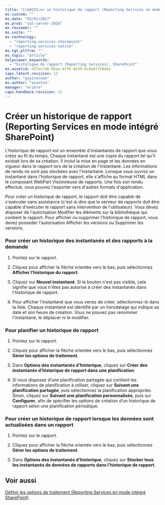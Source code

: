 ```yaml
---
title: "Cr&#233;er un historique de rapport (Reporting Services en mode int&#233;gr&#233; SharePoint) | Microsoft Docs"
ms.custom: ""
ms.date: "03/01/2017"
ms.prod: "sql-server-2016"
ms.reviewer: ""
ms.suite: ""
ms.technology: 
  - "reporting-services-sharepoint"
  - "reporting-services-native"
ms.tgt_pltfrm: ""
ms.topic: "article"
helpviewer_keywords: 
  - "historique de rapport [Reporting Services], SharePoint"
ms.assetid: e57ec746-05ae-4ff6-8e39-6cde87310daa
caps.latest.revision: 12
author: "guyinacube"
ms.author: "asaxton"
manager: "erikre"
caps.handback.revision: 12
---
```

# Cr&#233;er un historique de rapport (Reporting Services en mode int&#233;gr&#233; SharePoint)
  L'historique de rapport est un ensemble d'instantanés de rapport que vous créez au fil du temps. Chaque instantané est une copie du rapport tel qu'il existait lors de sa création. Il inclut la mise en page et les données en vigueur dans le rapport lors de la création de l'instantané. Les informations de rendu ne sont pas stockées avec l'instantané. Lorsque vous ouvrez un instantané dans l'historique de rapport, elle s'affiche au format HTML dans le composant WebPart Visionneuse de rapports. Une fois son rendu effectué, vous pouvez l'exporter vers d'autres formats d'application.  
  
 Pour créer un historique de rapport, le rapport doit être capable de s'exécuter sans assistance (c'est-à-dire que le serveur de rapports doit être capable d'exécuter le rapport sans intervention de l'utilisateur). Vous devez disposer de l'autorisation Modifier les éléments sur la bibliothèque qui contient le rapport. Pour afficher ou supprimer l'historique de rapport, vous devez posséder l'autorisation Afficher les versions ou Supprimer les versions.  
  
### Pour créer un historique des instantanés et des rapports à la demande  
  
1.  Pointez sur le rapport.  
  
2.  Cliquez pour afficher la flèche orientée vers le bas, puis sélectionnez **Afficher l’historique du rapport**.  
  
3.  Cliquez sur **Nouvel instantané**. Si le bouton n'est pas visible, cela signifie que vous n'êtes pas autorisé à créer des instantanés dans l'historique de rapport.  
  
4.  Pour afficher l'instantané que vous venez de créer, sélectionnez-le dans la liste. Chaque instantané est identifié par un horodatage qui indique sa date et son heure de création. Vous ne pouvez pas renommer l'instantané, le déplacer ni le modifier.  
  
### Pour planifier un historique de rapport  
  
1.  Pointez sur le rapport.  
  
2.  Cliquez pour afficher la flèche orientée vers le bas, puis sélectionnez **Gérer les options de traitement**.  
  
3.  Dans **Options des instantanés d’historique**, cliquez sur **Créer des instantanés d’historique de rapport dans une planification**.  
  
4.  Si vous disposez d’une planification partagée qui contient les informations de planification à utiliser, cliquez sur **Suivant une planification partagée**, puis sélectionnez la planification appropriée. Sinon, cliquez sur **Suivant une planification personnalisée**, puis sur **Configurer**, afin de spécifier les options de création d’un historique de rapport selon une planification périodique.  
  
### Pour créer un historique de rapport lorsque les données sont actualisées dans un rapport  
  
1.  Pointez sur le rapport.  
  
2.  Cliquez pour afficher la flèche orientée vers le bas, puis sélectionnez **Gérer les options de traitement**.  
  
3.  Dans **Options des instantanés d’historique**, cliquez sur **Stocker tous les instantanés de données de rapports dans l’historique de rapport**.  
  
## Voir aussi  
 [Définir les options de traitement &#40;Reporting Services en mode intégré SharePoint&#41;](../../reporting-services/report-server-sharepoint/set-processing-options-reporting-services-in-sharepoint-integrated-mode.md)  
  
  